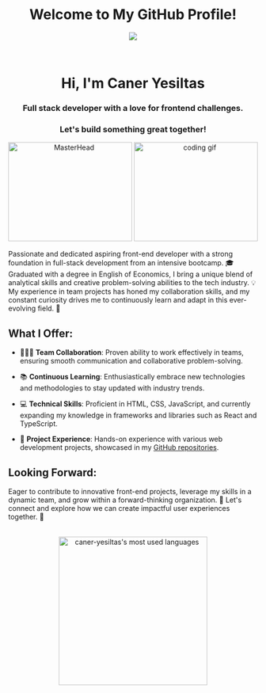 <h1 align="center">Welcome to My GitHub Profile!</h1>
<p align="center">
  <a href="https://github.com/DenverCoder1/readme-typing-svg"><img src="https://readme-typing-svg.herokuapp.com?font=Time+New+Roman&color=%23378beb&size=25&center=true&vCenter=true&width=600&height=100&lines=Full-Stack+Software+Developer;Passionate+About+Learning+🧙‍♂️;Always+Exploring+New+Technologies"></a>
</p>

<br>

<h1 align="center">Hi, I'm Caner Yesiltas</h1>
<h3 align="center">Full stack developer with a love for frontend challenges.</h3>
<h3 align="center">Let's build something great together!</h3>

<p align="center">
   <img src="https://4kwallpapers.com/images/walls/thumbs_3t/13653.png" width="250px" height="200px" alt="MasterHead">
   <img src="https://media.giphy.com/media/13HgwGsXF0aiGY/giphy.gif" width="250px" height="200px" alt="coding gif">
</p>

Passionate and dedicated aspiring front-end developer with a strong foundation in full-stack development from an intensive bootcamp. 🎓 Graduated with a degree in English of Economics, I bring a unique blend of analytical skills and creative problem-solving abilities to the tech industry. 💡 My experience in team projects has honed my collaboration skills, and my constant curiosity drives me to continuously learn and adapt in this ever-evolving field. 🚀

## What I Offer:

* 🧑‍🤝‍🧑 **Team Collaboration**: Proven ability to work effectively in teams, ensuring smooth communication and collaborative problem-solving.

* 📚 **Continuous Learning**: Enthusiastically embrace new technologies and methodologies to stay updated with industry trends.

* 💻 **Technical Skills**: Proficient in HTML, CSS, JavaScript, and currently expanding my knowledge in frameworks and libraries such as React and TypeScript.

* 📂 **Project Experience**: Hands-on experience with various web development projects, showcased in my [GitHub repositories](https://github.com/caner-yesiltas?tab=repositories).

## Looking Forward:

Eager to contribute to innovative front-end projects, leverage my skills in a dynamic team, and grow within a forward-thinking organization. 🌟 Let's connect and explore how we can create impactful user experiences together. 🤝

<p align="center">
  <img src="https://media.giphy.com/media/KDDpcKigbfFpnejZs6/giphy.gif" width="100%" height="4">
</p> 

<p align="center">
  <a href="https://github.com/caner-yesiltas">
    <img src="https://github-readme-stats.vercel.app/api/top-langs/?username=caner-yesiltas&layout=compact&theme=radical" alt="caner-yesiltas's most used languages" width="300"/>
  </a>
</p>

